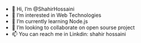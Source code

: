 - 👋 Hi, I’m @ShahirHossaini
- 👀 I’m interested in Web Technologies
- 🌱 I’m currently learning Node.js
- 💞️ I’m looking to collaborate on open sourse project
- 📫 You can reach me in Linkdin: shahir hossaini

<!---
ShahirHossaini/ShahirHossaini is a ✨ special ✨ repository because its `README.md` (this file) appears on your GitHub profile.
You can click the Preview link to take a look at your changes.
--->
